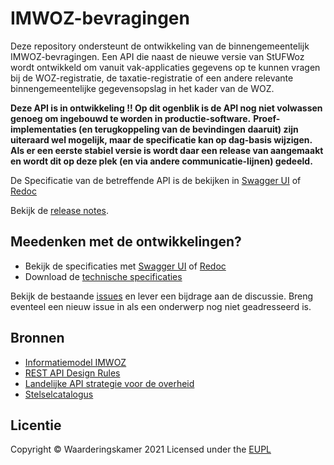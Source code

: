 # IMWOZ-bevragingen

Deze repository ondersteunt de ontwikkeling van de binnengemeentelijk IMWOZ-bevragingen.
Een API die naast de nieuwe versie van StUFWoz wordt ontwikkeld om vanuit vak-applicaties gegevens op te kunnen vragen bij de WOZ-registratie, de taxatie-registratie of een andere relevante binnengemeentelijke gegevensopslag in het kader van de WOZ. 

**Deze API is in ontwikkeling !! Op dit ogenblik is de API nog niet volwassen genoeg om ingebouwd te worden in productie-software.**
**Proef-implementaties (en terugkoppeling van de bevindingen daaruit) zijn uiteraard wel mogelijk, maar de specificatie kan op dag-basis wijzigen.**
**Als er een eerste stabiel versie is wordt daar een release van aangemaakt en wordt dit op deze plek (en via andere communicatie-lijnen) gedeeld.**

De Specificatie van de betreffende API is de bekijken in [Swagger UI](https://vng-realisatie.github.io/IMWOZ-bevragingen/swagger-ui) of [Redoc](https://vng-realisatie.github.io/IMWOZ-bevragingen/redoc)

Bekijk de [release notes](https://vng-realisatie.github.io/IMWOZ-bevragingen/releasenotes).

## Meedenken met de ontwikkelingen?

* Bekijk de specificaties met [Swagger UI](https://vng-realisatie.github.io/IMWOZ-bevragingen/swagger-ui) of [Redoc](https://vng-realisatie.github.io/IMWOZ-bevragingen/redoc)
* Download de [technische specificaties](https://github.com/VNG-Realisatie/IMWOZ-bevragingen/blob/master/specificatie/openapi.yaml)

Bekijk de bestaande [issues](https://github.com/VNG-Realisatie/IMWOZ-bevragingen/issues) en lever een bijdrage aan de discussie. Breng eventeel een nieuw issue in als een onderwerp nog niet geadresseerd is. 

## Bronnen

* [Informatiemodel IMWOZ](https://imvertor-tst.armatiek.nl/modellen/IMWOZ/IMWOZ.html)
* [REST API Design Rules](https://docs.geostandaarden.nl/api/API-Designrules/)
* [Landelijke API strategie voor de overheid](https://geonovum.github.io/KP-APIs/)
* [Stelselcatalogus](https://www.stelselcatalogus.nl/registraties/BRK/)


## Licentie

Copyright &copy; Waarderingskamer 2021
Licensed under the [EUPL](https://github.com/VNG-Realisatie/IMWOZ-bevragingen/blob/master/LICENCE.md)

